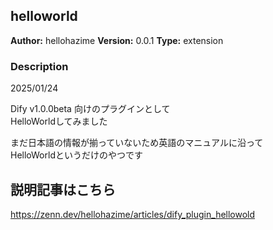 ## helloworld

**Author:** hellohazime
**Version:** 0.0.1
**Type:** extension

### Description

2025/01/24

Dify v1.0.0beta 向けのプラグインとして  
HelloWorldしてみました  
  
まだ日本語の情報が揃っていないため英語のマニュアルに沿って  
HelloWorldというだけのやつです

## 説明記事はこちら
https://zenn.dev/hellohazime/articles/dify_plugin_hellowold

